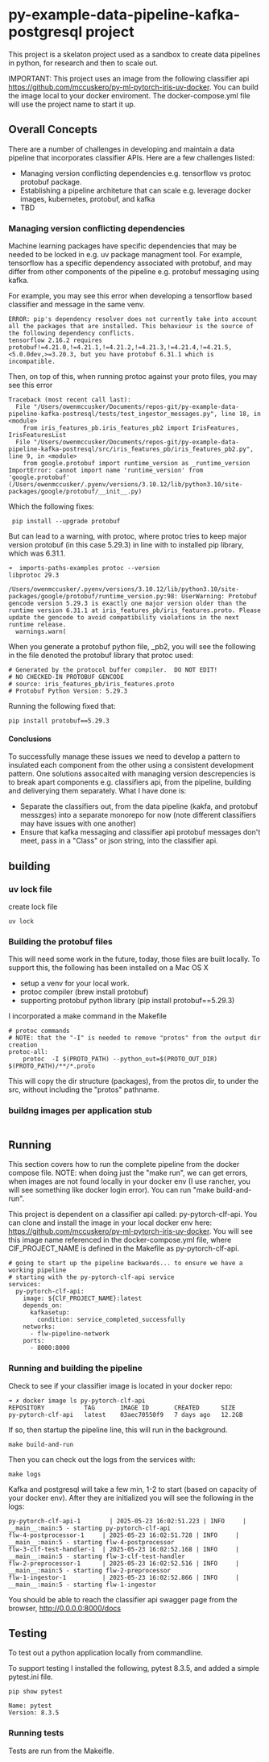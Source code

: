 # py-example-data-pipeline-kafka-postgresql project

This project is a skelaton project used as a sandbox to create data pipelines in python, for research and then to scale out.

IMPORTANT: This project uses an image from the following classifier api <https://github.com/mccuskero/py-ml-pytorch-iris-uv-docker>. You can build the image local to your docker enviroment. The docker-compose.yml file will use the project name to start it up.

## Overall Concepts

There are a number of challenges in developing and maintain a data pipeline that incorporates classifier APIs. Here are a few challenges listed:

- Managing version conflicting dependencies e.g. tensorflow vs protoc protobuf package.
- Establishing a pipeline architeture that can scale e.g. leverage docker images, kubernetes, protobuf, and kafka
- TBD

### Managing version conflicting dependencies

Machine learning packages have specific dependencies that may be needed to be locked in e.g. uv package managment tool. For example, tensorflow has a specific dependency associated with protobuf, and may differ from other components of the pipeline e.g. protobuf messaging using kafka.

For example, you may see this error when developing a tensorflow based classifier and message in the same venv.

```shell
ERROR: pip's dependency resolver does not currently take into account all the packages that are installed. This behaviour is the source of the following dependency conflicts.
tensorflow 2.16.2 requires protobuf!=4.21.0,!=4.21.1,!=4.21.2,!=4.21.3,!=4.21.4,!=4.21.5,<5.0.0dev,>=3.20.3, but you have protobuf 6.31.1 which is incompatible.
```

Then, on top of this, when running protoc against your proto files, you may see this error

```shell
Traceback (most recent call last):
  File "/Users/owenmccusker/Documents/repos-git/py-example-data-pipeline-kafka-postresql/tests/test_ingestor_messages.py", line 18, in <module>
    from iris_features_pb.iris_features_pb2 import IrisFeatures, IrisFeaturesList
  File "/Users/owenmccusker/Documents/repos-git/py-example-data-pipeline-kafka-postresql/src/iris_features_pb/iris_features_pb2.py", line 9, in <module>
    from google.protobuf import runtime_version as _runtime_version
ImportError: cannot import name 'runtime_version' from 'google.protobuf' (/Users/owenmccusker/.pyenv/versions/3.10.12/lib/python3.10/site-packages/google/protobuf/__init__.py)
```

Which the following fixes:

```shell
 pip install --upgrade protobuf
```

But can lead to a warning, with protoc, where protoc tries to keep major version protobuf (in this case 5.29.3) in line with to installed pip library, which was  6.31.1.

```shell
➜  imports-paths-examples protoc --version
libprotoc 29.3

/Users/owenmccusker/.pyenv/versions/3.10.12/lib/python3.10/site-packages/google/protobuf/runtime_version.py:98: UserWarning: Protobuf gencode version 5.29.3 is exactly one major version older than the runtime version 6.31.1 at iris_features_pb/iris_features.proto. Please update the gencode to avoid compatibility violations in the next runtime release.
  warnings.warn(
```

When you generate a protobuf python file, _pb2,  you will see the following in the file denoted the protobuf library that protoc used:

```shell
# Generated by the protocol buffer compiler.  DO NOT EDIT!
# NO CHECKED-IN PROTOBUF GENCODE
# source: iris_features_pb/iris_features.proto
# Protobuf Python Version: 5.29.3
```

Running the following fixed that:

```shell
pip install protobuf==5.29.3
```

#### Conclusions

To successfully manage these issues we need to develop a pattern to insulated each component from the other using a consistent development pattern. One  solutions assocaited with managing version descrepencies is to break apart components e.g. classifiers api, from the pipeline, building and deliverying them separately. What I have done is:

- Separate the classifiers out, from the data pipeline (kakfa, and protobuf messzges) into a separate monorepo for now (note different classifiers may have issues with one another)
- Ensure that kafka messaging and classifier api protobuf messages don't meet, pass in a "Class" or json string, into the classifier api.

## building

### uv lock file

create lock file

```shell
uv lock
```

### Building the protobuf files

This will need some work in the future, today, those files are built locally. To support this, the following has been installed on a Mac OS X

- setup a venv for your local work.
- protoc compiler (brew install protobuf)
- supporting protobuf python library  (pip install protobuf==5.29.3)

I incorporated a make command in the Makefile

```shell
# protoc commands
# NOTE: that the "-I" is needed to remove "protos" from the output dir creation
protoc-all:
    protoc  -I $(PROTO_PATH) --python_out=$(PROTO_OUT_DIR) $(PROTO_PATH)/**/*.proto
```

This will copy the dir structure (packages), from the protos dir, to under the src, without including the "protos" pathname.

### buildng images per application stub

```shell

```

## Running

This section covers how to run the complete pipeline from the docker compose file. NOTE: when doing just the "make run", we can get errors, when images are not found locally in your docker env (I use rancher, you will see something like docker login error). You can run "make build-and-run".

This project is dependent on a classifier api called: py-pytorch-clf-api. You can clone and install the image in your local docker env here: <https://github.com/mccuskero/py-ml-pytorch-iris-uv-docker>. You will see this image name referenced in the docker-compose.yml file, where ClF_PROJECT_NAME is defined in the Makefile as py-pytorch-clf-api.

```shell
# going to start up the pipeline backwards... to ensure we have a working pipeline
# starting with the py-pytorch-clf-api service
services:
  py-pytorch-clf-api:
    image: ${ClF_PROJECT_NAME}:latest
    depends_on:
      kafkasetup:
        condition: service_completed_successfully
    networks:
      - flw-pipeline-network
    ports:
      - 8000:8000
```

### Running and building the pipeline

Check to see if your classifier image is located in your docker repo:

```shell
➜ ✗ docker image ls py-pytorch-clf-api
REPOSITORY           TAG       IMAGE ID       CREATED      SIZE
py-pytorch-clf-api   latest    03aec70550f9   7 days ago   12.2GB
```

If so, then startup the pipeline line, this will run in the background.

```shell
make build-and-run
```

Then you can check out the logs from the services with:

```shell
make logs
```

Kafka and postgresql will take a few min, 1-2 to start (based on capacity of your docker env). After they are initialized you will see the following in the logs:

```shell
py-pytorch-clf-api-1        | 2025-05-23 16:02:51.223 | INFO     | __main__:main:5 - starting py-pytorch-clf-api
flw-4-postprocessor-1     | 2025-05-23 16:02:51.728 | INFO     | __main__:main:5 - starting flw-4-postprocessor
flw-3-clf-test-handler-1  | 2025-05-23 16:02:52.168 | INFO     | __main__:main:5 - starting flw-3-clf-test-handler
flw-2-preprocessor-1      | 2025-05-23 16:02:52.516 | INFO     | __main__:main:5 - starting flw-2-preprocessor
flw-1-ingestor-1          | 2025-05-23 16:02:52.866 | INFO     | __main__:main:5 - starting flw-1-ingestor
```

You should be able to reach the classifier api swagger page from the browser, <http://0.0.0.0:8000/docs>

## Testing

To test out a python application locally from commandline. 

To support testing I installed the following, pytest 8.3.5, and added a simple pytest.ini file.

```shell
pip show pytest

Name: pytest
Version: 8.3.5
```

### Running tests

Tests are run from the Makeifle. 

```shell

```
